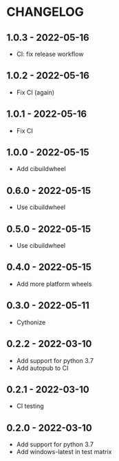 CHANGELOG
=========

1.0.3 - 2022-05-16
------------------

- CI: fix release workflow

1.0.2 - 2022-05-16
------------------

- Fix CI (again)

1.0.1 - 2022-05-16
------------------

- Fix CI

1.0.0 - 2022-05-15
------------------

- Add cibuildwheel

0.6.0 - 2022-05-15
------------------

- Use cibuildwheel

0.5.0 - 2022-05-15
------------------

- Use cibuildwheel

0.4.0 - 2022-05-15
------------------

- Add more platform wheels

0.3.0 - 2022-05-11
------------------

- Cythonize

0.2.2 - 2022-03-10
------------------

- Add support for python 3.7
- Add autopub to CI

0.2.1 - 2022-03-10
------------------

- CI testing

0.2.0 - 2022-03-10
------------------

- Add support for python 3.7
- Add windows-latest in test matrix

